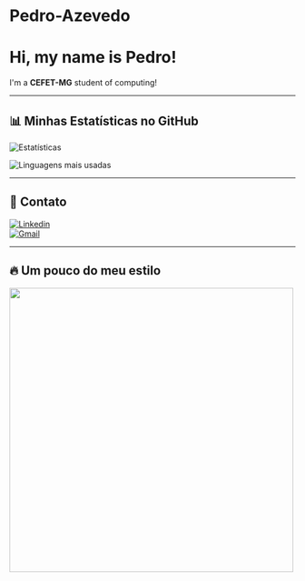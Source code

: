 # Pedro-Azevedo
# Hi, my name is Pedro! 
I'm a **CEFET-MG** student of computing!

---

## 📊 Minhas Estatísticas no GitHub
![Estatísticas](https://github-readme-stats.vercel.app/api?username=seuusuario&show_icons=true&theme=radical)

![Linguagens mais usadas](https://github-readme-stats.vercel.app/api/top-langs/?username=seuusuario&layout=compact&theme=radical)

---

## 🔗 Contato
[![Linkedin](https://img.shields.io/badge/-LinkedIn-blue?logo=linkedin&logoColor=white&style=for-the-badge)](https://linkedin.com/in/seu-linkedin)  
[![Gmail](https://img.shields.io/badge/-Gmail-D14836?logo=gmail&logoColor=white&style=for-the-badge)](mailto:pedroliveirazevedo0908@gmail.com)

---

## 🔥 Um pouco do meu estilo
<img src="[https://media.tenor.com/znL8Km4iLz0AAAAC/ichigo-bleach.gif](https://media.giphy.com/media/v1.Y2lkPTc5MGI3NjExamt4NWRseGZzZGlyNHVlNGN4bThtMXhuMzZuODJsbDl5cW5uaDZ3MSZlcD12MV9naWZzX3NlYXJjaCZjdD1n/tdqdc71dYWHyaU4E1f/giphy.gif)" width="500">
<img src = "[https://img.shields.io/badge/C++-00599C?style=for-the-badge&logo=cplusplus&logoColor=white]
!(https://img.shields.io/badge/JavaScript-F7DF1E?style=for-the-badge&logo=javascript&logoColor=black)
!(https://img.shields.io/badge/HTML5-E34F26?style=for-the-badge&logo=html5&logoColor=white)
!(https://img.shields.io/badge/CSS3-1572B6?style=for-the-badge&logo=css3&logoColor=white)
